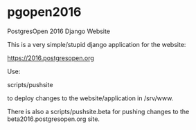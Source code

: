 pgopen2016
==========

PostgresOpen 2016 Django Website

This is a very simple/stupid django application for the website:

  https://2016.postgresopen.org

Use:

  scripts/pushsite

to deploy changes to the website/application in /srv/www.

There is also a scripts/pushsite.beta for pushing changes to the
beta2016.postgresopen.org site.
